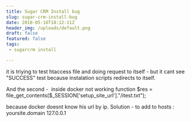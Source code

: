 ```yaml
---
title: Sugar CRM Install bug
slug: sugar-crm-install-bug
date: 2018-05-16T18:12:11Z
header_img: /uploads/default.png
draft: false
featured: false
tags:
 - sugarcrm install

---
```

<p>it is triying to test htaccess file and doing request to itself - but it cant see "SUCCESS" test because instalation scripts redirects to itself.</p>
<p>And the second -&nbsp; inside docker not working function&nbsp;$res = file_get_contents($_SESSION['setup_site_url']."/itest.txt");</p>
<p>because docker doesnt know his url by ip. Solution - to add to hosts : yoursite.domain 127.0.0.1</p>